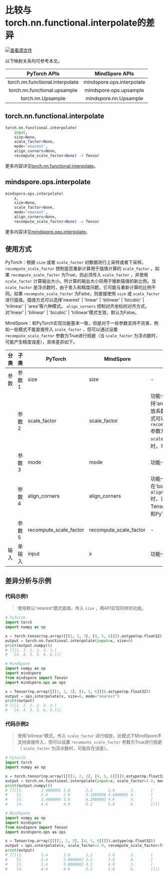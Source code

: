 # 比较与torch.nn.functional.interpolate的差异

[![查看源文件](https://mindspore-website.obs.cn-north-4.myhuaweicloud.com/website-images/r2.3.1/resource/_static/logo_source.svg)](https://gitee.com/mindspore/docs/blob/r2.3.1/docs/mindspore/source_zh_cn/note/api_mapping/pytorch_diff/interpolate.md)

以下映射关系均可参考本文。

|     PyTorch APIs                |      MindSpore APIs       |
| :-----------------------------: | :-----------------------: |
| torch.nn.functional.interpolate | mindspore.ops.interpolate |
| torch.nn.functional.upsample    | mindspore.ops.upsample    |
| torch.nn.Upsample               | mindspore.nn.Upsample     |

## torch.nn.functional.interpolate

```python
torch.nn.functional.interpolate(
    input,
    size=None,
    scale_factor=None,
    mode='nearest',
    align_corners=None,
    recompute_scale_factor=None) -> Tensor
```

更多内容详见[torch.nn.functional.interpolate](https://pytorch.org/docs/1.8.1/nn.functional.html#torch.nn.functional.interpolate)。

## mindspore.ops.interpolate

```python
mindspore.ops.interpolate(
    x,
    size=None,
    scale_factor=None,
    mode='nearest',
    align_corners=None,
    recompute_scale_factor=None) -> Tensor
```

更多内容详见[mindspore.ops.interpolate](https://mindspore.cn/docs/zh-CN/r2.3.1/api_python/ops/mindspore.ops.interpolate.html)。

## 使用方式

PyTorch：根据 `size` 或者 `scale_factor` 对数据进行上采样或者下采样。 `recompute_scale_factor` 控制是否重新计算用于插值计算的 `scale_factor` 。如果 `recompute_scale_factor` 为True，则必须传入 `scale_factor` ，并使用 `scale_factor` 计算输出大小。所计算的输出大小将用于推断插值的新比例。当 `scale_factor` 是浮点数时，由于舍入和精度问题，它可能与重新计算的比例不同。如果 `recompute_scale_factor` 为False，则直接使用 `size` 或 `scale_factor` 进行插值。插值方式可以选择'nearest' | 'linear' | 'bilinear' | 'bicubic' | 'trilinear' | 'area'等六种模式。 `align_corners` 控制对齐坐标的对齐方式，对'linear' | 'bilinear' | 'bicubic' | 'trilinear'模式生效，默认为False。

MindSpore：和PyTorch实现功能基本一致，但是对于一些参数支持不完善，例如一些模式不能直接传入 `scale_factor` ，但可以通过设置 `recompute_scale_factor` 参数为True进行规避（当 `scale_factor` 为浮点数时，可能产生精度误差），具体差异如下。

| 分类 | 子类  | PyTorch | MindSpore | 差异 |
| ---- | ----- | ------- | --------- | ---- |
| 参数 | 参数1 | size     | size         | - |
|  | 参数2 | scale_factor | scale_factor  | 功能一致，目前仅支持'area'模式直接传入缩放系数，对于不支持的模式可以通过设置 `recompute_scale_factor` 参数为True进行规避（当 `scale_factor` 为浮点数时，可能产生精度误差） |
|  | 参数3 | mode      | mode   | 功能一致 |
|  | 参数4 | align_corners | align_corners | 功能一致, 但在'bicubic'模式 `align_corners=False` 时，计算方式和TensorFlow相同，结果和PyTorch有差异 |
|  | 参数5 | recompute_scale_factor |   recompute_scale_factor    | - |
| 输入 | 单输入 | input      |  x  | 功能一致，参数名不同  |

## 差异分析与示例

### 代码示例1

> 使用默认'nearest'模式插值，传入 `size` ，两API实现同样的功能。

```python
# Pytorch
import torch
import numpy as np

x = torch.tensor(np.array([[[1, 2, 3], [4, 5, 6]]]).astype(np.float32))
output = torch.nn.functional.interpolate(input=x, size=6)
print(output.numpy())
# [[[1. 1. 2. 2. 3. 3.]
#   [4. 4. 5. 5. 6. 6.]]]

# MindSpore
import numpy as np
import mindspore
from mindspore import Tensor
import mindspore.ops as ops

x = Tensor(np.array([[[1, 2, 3], [4, 5, 6]]]).astype(np.float32))
output = ops.interpolate(x, size=6, mode="nearest")
print(output)
# [[[1. 1. 2. 2. 3. 3.]
#   [4. 4. 5. 5. 6. 6.]]]
```

### 代码示例2

> 使用'bilinear'模式，传入 `scale_factor` 进行缩放，此模式下MindSpore不支持直接传入，但可以设置 `recompute_scale_factor` 参数为True进行规避（ `scale_factor` 为浮点数时，可能存在误差）。

```python
# Pytorch
import torch
import numpy as np

x = torch.tensor(np.array([[[[1, 2, 3], [4, 5, 6]]]]).astype(np.float32))
output = torch.nn.functional.interpolate(input=x, scale_factor=2.0, mode="bilinear", align_corners=True)
print(output.numpy())
# [[[[1.        1.4000001 1.8       2.2       2.6       3.       ]
#    [2.        2.4       2.8       3.1999998 3.6000001 4.       ]
#    [3.        3.4000003 3.8       4.2000003 4.6       5.       ]
#    [4.        4.4       4.8       5.2       5.6       6.       ]]]]

# MindSpore
import numpy as np
import mindspore
from mindspore import Tensor
import mindspore.ops as ops

x = Tensor(np.array([[[[1, 2, 3], [4, 5, 6]]]]).astype(np.float32))
output = ops.interpolate(x, scale_factor=2.0, recompute_scale_factor=True, mode="bilinear", align_corners=True)
print(output)
# [[[[1.        1.4       1.8       2.2       2.6       3.       ]
#    [2.        2.4       2.8000002 3.2       3.6       4.       ]
#    [3.        3.4       3.8000002 4.2       4.6       5.       ]
#    [4.        4.4       4.8       5.2       5.6       6.       ]]]]
```
